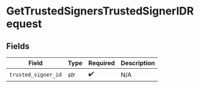 # GetTrustedSignersTrustedSignerIDRequest


## Fields

| Field               | Type                | Required            | Description         |
| ------------------- | ------------------- | ------------------- | ------------------- |
| `trusted_signer_id` | *str*               | :heavy_check_mark:  | N/A                 |
